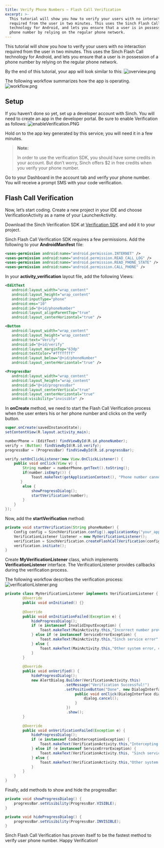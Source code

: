 ```yaml
---
title: Verify Phone Numbers – Flash Call Verification
excerpt: >-
  This tutorial will show you how to verify your users with no interaction
  required from the user in two minutes. This uses the Sinch Flash Call
  technology for Android, and lets you ensure that a user is in possession of a
  phone number by relying on the regular phone network.
---
```

This tutorial will show you how to verify your users with no interaction required from the user in two minutes. This uses the Sinch Flash Call technology for Android, and lets you ensure that a user is in possession of a phone number by relying on the regular phone network.

By the end of this tutorial, your app will look similar to this:
![overview.png](images\3b4de5f-overview.png)

The following workflow summarizes how the app is operating.
![workflow.png](images\396ace5-workflow.png)

## Setup

If you haven’t done so yet, set up a developer account with Sinch. You will need to create an app in the developer portal. Be sure to enable Verification as follows:
![enableVerification.PNG](images\b1cca80-enableVerification.PNG)

Hold on to the app key generated by this service; you will need it in a few minutes.

> **Note:** 
>
> In order to use the verification SDK, you should have some credits in your account. But don’t worry, Sinch offers $2 in free credits when you verify your phone number.

Go to your Dashboard in the account tab and verify your phone number. You will receive a prompt SMS with your code verification.

## Flash Call Verification

Now, let’s start coding. Create a new project in your IDE and choose VerificationActivity as a name of your LauncherActivity.

Download the Sinch Verification SDK at [Verification SDK](https://www.sinch.com/android-verification-sdk) and add it to your project.

Sinch Flash Call Verification SDK requires a few permissions. Add the following to your **AndroidManifest** file:

```xml
<uses-permission android:name="android.permission.INTERNET" />
<uses-permission android:name="android.permission.READ_CALL_LOG" />
<uses-permission android:name="android.permission.READ_PHONE_STATE" />
<uses-permission android:name="android.permission.CALL_PHONE" />
```

In your **activity\_verification** layout file, add the following Views:

```xml
<EditText
   android:layout_width="wrap_content"
   android:layout_height="wrap_content"
   android:inputType="phone"
   android:ems="10"
   android:id="@+id/phoneNumber"
   android:layout_alignParentTop="true"
   android:layout_centerHorizontal="true" />

<Button
   android:layout_width="wrap_content"
   android:layout_height="wrap_content"
   android:text="Verify"
   android:id="@+id/verify"
   android:layout_marginTop="63dp"
   android:textColor="#ffffffff"
   android:layout_below="@+id/phoneNumber"
   android:layout_centerHorizontal="true" />

<ProgressBar
   android:layout_width="wrap_content"
   android:layout_height="wrap_content"
   android:id="@+id/progressBar"
   android:layout_centerVertical="true"
   android:layout_centerHorizontal="true"
   android:visibility="invisible" />
```

In **onCreate** method, we need to start the Flash Call Verification process when the user enters his or her phone number and clicks on the verify button.

```java
super.onCreate(savedInstanceState);
setContentView(R.layout.activity_main);

numberPhone = (EditText) findViewById(R.id.phoneNumber);
verify = (Button) findViewById(R.id.verify);
progressBar = (ProgressBar) findViewById(R.id.progressBar);

verify.setOnClickListener(new View.OnClickListener() {
    public void onClick(View v) {
        String number = numberPhone.getText().toString();
        if(number.isEmpty()) {
            Toast.makeText(getApplicationContext(), "Phone number cannot be empty!",Toast.LENGTH_LONG).show();
       }
        else {
            showProgressDialog();
            startVerification(number);
        }
    }
});
```

Now, add the **startVerification** method:

```java
private void startVerification(String phoneNumber) {
    Config config = SinchVerification.config().applicationKey("your_app_key").context(getApplicationContext()).build();
    VerificationListener listener = new MyVerificationListener();
    verification = SinchVerification.createFlashCallVerification(config, phoneNumber, listener);
    verification.initiate();
}
```

Create **MyVerificationListener** class, which implements **VerificationListener** interface. The VerificationListener provides callbacks during the verification process.

The following workflow describes the verification process:
![verificationListener.png](images\f5ae6df-verificationListener.png)

```java
private class MyVerificationListener implements VerificationListener {
        @Override
        public void onInitiated() {}
    
        @Override
        public void onInitiationFailed(Exception e) {
            hideProgressDialog();
            if (e instanceof InvalidInputException) {
                Toast.makeText(MainActivity.this,"Incorrect number provided",Toast.LENGTH_LONG).show();
            } else if (e instanceof ServiceErrorException) {
                Toast.makeText(MainActivity.this,"Sinch service error",Toast.LENGTH_LONG).show();
            } else {
                Toast.makeText(MainActivity.this,"Other system error, check your network state", Toast.LENGTH_LONG).show();
            }
        }
    
        @Override
        public void onVerified() {
            hideProgressDialog();
            new AlertDialog.Builder(VerificationActivity.this)
                           .setMessage("Verification Successful!")
                           .setPositiveButton("Done", new DialogInterface.OnClickListener() {
                                public void onClick(DialogInterface dialog, int whichButton) {
                                    dialog.cancel();
                                }
                            })
                            .show();
        }
    
        @Override
        public void onVerificationFailed(Exception e) {
            hideProgressDialog();
            if (e instanceof CodeInterceptionException) {
                Toast.makeText(VerificationActivity.this,"Intercepting the verification call automatically failed",Toast.LENGTH_LONG).show();
            } else if (e instanceof ServiceErrorException) {
                Toast.makeText(VerificationActivity.this, "Sinch service error",Toast.LENGTH_LONG).show();
            } else {
                Toast.makeText(VerificationActivity.this,"Other system error, check your network state", Toast.LENGTH_LONG).show();
            }
        }
    }
}
```


Finally, add methods to show and hide the progressBar:

```java
private void showProgressDialog() {
    progressBar.setVisibility(ProgressBar.VISIBLE);
}

private void hideProgressDialog() {
    progressBar.setVisibility(ProgressBar.INVISIBLE);
}
```

Sinch Flash Call Verification has proven itself to be the fastest method to verify user phone number. Happy Verification\!

